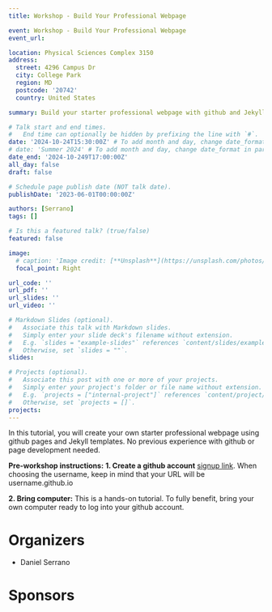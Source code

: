 ```yaml
---
title: Workshop - Build Your Professional Webpage

event: Workshop - Build Your Professional Webpage
event_url: 

location: Physical Sciences Complex 3150
address:
  street: 4296 Campus Dr
  city: College Park
  region: MD
  postcode: '20742'
  country: United States

summary: Build your starter professional webpage with github and Jekyll

# Talk start and end times.
#   End time can optionally be hidden by prefixing the line with `#`.
date: '2024-10-24T15:30:00Z' # To add month and day, change date_format in params.yaml
# date: 'Summer 2024' # To add month and day, change date_format in params.yaml
date_end: '2024-10-249T17:00:00Z'
all_day: false
draft: false

# Schedule page publish date (NOT talk date).
publishDate: '2023-06-01T00:00:00Z'

authors: [Serrano]
tags: []

# Is this a featured talk? (true/false)
featured: false

image:
  # caption: 'Image credit: [**Unsplash**](https://unsplash.com/photos/bzdhc5b3Bxs)'
  focal_point: Right

url_code: ''
url_pdf: ''
url_slides: ''
url_video: ''

# Markdown Slides (optional).
#   Associate this talk with Markdown slides.
#   Simply enter your slide deck's filename without extension.
#   E.g. `slides = "example-slides"` references `content/slides/example-slides.md`.
#   Otherwise, set `slides = ""`.
slides:

# Projects (optional).
#   Associate this post with one or more of your projects.
#   Simply enter your project's folder or file name without extension.
#   E.g. `projects = ["internal-project"]` references `content/project/deep-learning/index.md`.
#   Otherwise, set `projects = []`.
projects:
---
```


In this tutorial, you will create your own starter professional webpage using github pages and Jekyll templates.
No previous experience with github or page development needed.

__Pre-workshop instructions:__
__1. Create a github account__ [signup link](https://github.com/signup).
When choosing the username, keep in mind that your URL will be username.github.io

__2. Bring computer:__ This is a hands-on tutorial. To fully benefit, bring your own computer ready to log into your github account.

# Organizers

- Daniel Serrano

# Sponsors
